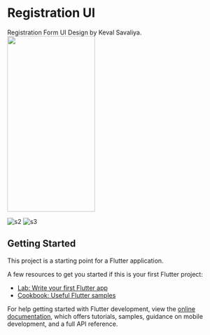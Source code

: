 # Registration UI

Registration Form UI Design by Keval Savaliya.
<img src="https://github.com/SKeval/profilelists/assets/100701924/28fe570a-0fdd-4b1b-b369-be95e2b002f8" data-canonical-src="https://github.com/SKeval/profilelists/assets/100701924/28fe570a-0fdd-4b1b-b369-be95e2b002f8" width="200" height="400" />

![s2](https://github.com/SKeval/profilelists/assets/100701924/63cb0c9a-b6b0-48ee-9369-977f83a5fe00)
![s3](https://github.com/SKeval/profilelists/assets/100701924/67e26826-06d2-4e84-8fa9-fdef547a6243)



## Getting Started

This project is a starting point for a Flutter application.

A few resources to get you started if this is your first Flutter project:

- [Lab: Write your first Flutter app](https://docs.flutter.dev/get-started/codelab)
- [Cookbook: Useful Flutter samples](https://docs.flutter.dev/cookbook)

For help getting started with Flutter development, view the
[online documentation](https://docs.flutter.dev/), which offers tutorials,
samples, guidance on mobile development, and a full API reference.
